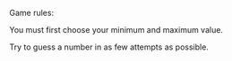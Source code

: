 Game rules:

You must first choose your minimum and maximum value.

Try to guess a number in as few attempts as possible.
